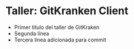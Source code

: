 # Taller: GitKranken Client

- Primer titulo del taller de GitKraken
- Segunda línea
- Tercera línea adicionada para commit